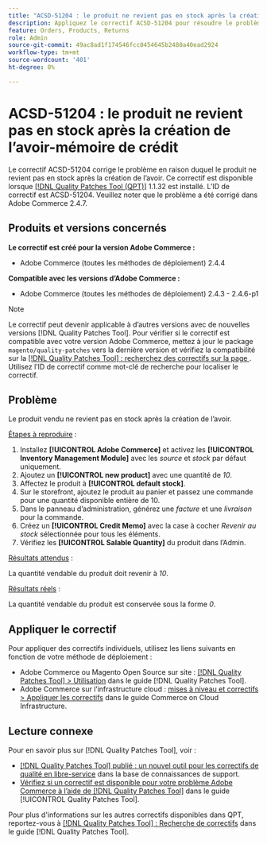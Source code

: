 ```yaml
---
title: "ACSD-51204 : le produit ne revient pas en stock après la création de l’avoir de crédit"
description: Appliquez le correctif ACSD-51204 pour résoudre le problème Adobe Commerce en raison duquel le produit ne revient pas en stock après la création de l’avoir.
feature: Orders, Products, Returns
role: Admin
source-git-commit: 49ac8ad1f174546fcc0454645b2480a40ead2924
workflow-type: tm+mt
source-wordcount: '401'
ht-degree: 0%

---
```


# ACSD-51204 : le produit ne revient pas en stock après la création de l’avoir-mémoire de crédit

Le correctif ACSD-51204 corrige le problème en raison duquel le produit ne revient pas en stock après la création de l’avoir. Ce correctif est disponible lorsque [[!DNL Quality Patches Tool (QPT)]](https://experienceleague.adobe.com/en/docs/commerce-knowledge-base/kb/announcements/commerce-announcements/magento-quality-patches-released-new-tool-to-self-serve-quality-patches) 1.1.32 est installé. L’ID de correctif est ACSD-51204. Veuillez noter que le problème a été corrigé dans Adobe Commerce 2.4.7.

## Produits et versions concernés

**Le correctif est créé pour la version Adobe Commerce :**

* Adobe Commerce (toutes les méthodes de déploiement) 2.4.4

**Compatible avec les versions d’Adobe Commerce :**

* Adobe Commerce (toutes les méthodes de déploiement) 2.4.3 - 2.4.6-p1

>[!NOTE]
>
>Le correctif peut devenir applicable à d’autres versions avec de nouvelles versions [!DNL Quality Patches Tool]. Pour vérifier si le correctif est compatible avec votre version Adobe Commerce, mettez à jour le package `magento/quality-patches` vers la dernière version et vérifiez la compatibilité sur la [[!DNL Quality Patches Tool] : recherchez des correctifs sur la page ](<https://experienceleague.adobe.com/tools/commerce-quality-patches/index.html>). Utilisez l’ID de correctif comme mot-clé de recherche pour localiser le correctif.

## Problème

Le produit vendu ne revient pas en stock après la création de l’avoir.

<u>Étapes à reproduire</u> :

1. Installez **[!UICONTROL Adobe Commerce]** et activez les **[!UICONTROL Inventory Management Module]** avec les *source* et *stock* par défaut uniquement.
1. Ajoutez un **[!UICONTROL new product]** avec une quantité de *10*.
1. Affectez le produit à **[!UICONTROL default stock]**.
1. Sur le storefront, ajoutez le produit au panier et passez une commande pour une quantité disponible entière de 10.
1. Dans le panneau d’administration, générez une *facture* et une *livraison* pour la commande.
1. Créez un **[!UICONTROL Credit Memo]** avec la case à cocher *Revenir au stock* sélectionnée pour tous les éléments.
1. Vérifiez les **[!UICONTROL Salable Quantity]** du produit dans l’Admin.

<u>Résultats attendus</u> :

La quantité vendable du produit doit revenir à *10*.

<u>Résultats réels</u> :

La quantité vendable du produit est conservée sous la forme *0*.

## Appliquer le correctif

Pour appliquer des correctifs individuels, utilisez les liens suivants en fonction de votre méthode de déploiement :

* Adobe Commerce ou Magento Open Source sur site : [[!DNL Quality Patches Tool] > Utilisation](<https://experienceleague.adobe.com/docs/commerce-operations/tools/quality-patches-tool/usage.html>) dans le guide [!DNL Quality Patches Tool].
* Adobe Commerce sur l’infrastructure cloud : [mises à niveau et correctifs > Appliquer les correctifs](https://experienceleague.adobe.com/docs/commerce-cloud-service/user-guide/develop/upgrade/apply-patches.html) dans le guide Commerce on Cloud Infrastructure.

## Lecture connexe

Pour en savoir plus sur [!DNL Quality Patches Tool], voir :

* [[!DNL Quality Patches Tool] publié : un nouvel outil pour les correctifs de qualité en libre-service](https://experienceleague.adobe.com/en/docs/commerce-knowledge-base/kb/announcements/commerce-announcements/magento-quality-patches-released-new-tool-to-self-serve-quality-patches) dans la base de connaissances de support.
* [Vérifiez si un correctif est disponible pour votre problème Adobe Commerce à l’aide de  [!DNL Quality Patches Tool]](/help/tools/quality-patches-tool/patches-available-in-qpt/check-patch-for-magento-issue-with-magento-quality-patches.md) dans le guide [!UICONTROL Quality Patches Tool].


Pour plus d&#39;informations sur les autres correctifs disponibles dans QPT, reportez-vous à [[!DNL Quality Patches Tool] : Recherche de correctifs](<https://experienceleague.adobe.com/tools/commerce-quality-patches/index.html>) dans le guide [!DNL Quality Patches Tool].
